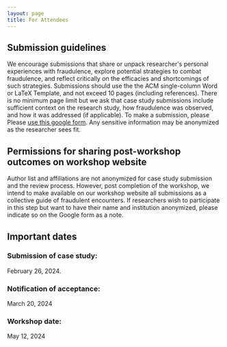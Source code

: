 ```yaml
---
layout: page
title: For Attendees
---
```

## Submission guidelines
We encourage submissions that share or unpack researcher's personal experiences with fraudulence, explore potential strategies to combat fraudulence, and reflect critically on
the efficacies and shortcomings of such strategies. Submissions should use the the ACM single-column Word or LaTeX Template, and not exceed 10 pages (including references). There is no minimum page limit but we ask that case study submissions include sufficient context on the research study, how fraudulence was observed, and how it was addressed (if applicable). To make a submission, please  Please [use this google form](https://forms.gle/u2egyAo4wjZMNS6QA). Any sensitive information may be anonymized as the researcher sees fit.

## Permissions for sharing post-workshop outcomes on workshop website
Author list and affiliations are not anonymized for case study submission and the review process. However, post completion of the workshop, we intend to make available on our workshop website all submissions as a collective guide of fraudulent encounters. If researchers wish to participate in this step but want to have their name and institution anonymized, please indicate so on the Google form as a note.

## Important dates
### Submission of case study: 
February 26, 2024. 
### Notification of acceptance: 
March 20, 2024
### Workshop date: 
May 12, 2024
